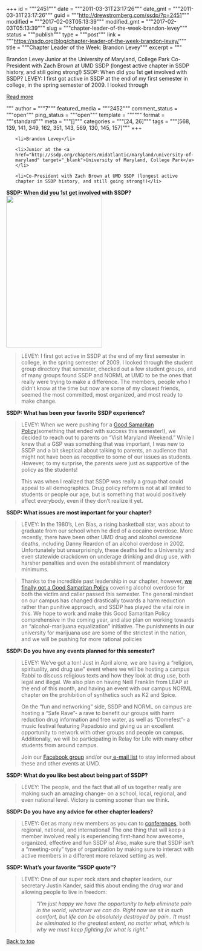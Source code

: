 +++
id = """2451"""
date = """2011-03-31T23:17:26"""
date_gmt = """2011-03-31T23:17:26"""
guid = """http://drewstromberg.com/ssdp/?p=2451"""
modified = """2017-02-03T05:13:39"""
modified_gmt = """2017-02-03T05:13:39"""
slug = """chapter-leader-of-the-week-brandon-levey"""
status = """publish"""
type = """post"""
link = """https://ssdp.org/blog/chapter-leader-of-the-week-brandon-levey/"""
title = """Chapter Leader of the Week: Brandon Levey"""
excerpt = """<p>Brandon Levey Junior at the University of Maryland, College Park Co-President with Zach Brown at UMD SSDP (longest active chapter in SSDP history, and still going strong!) SSDP: When did you 1st get involved with SSDP? LEVEY: I first got active in SSDP at the end of my first semester in college, in the spring semester of 2009. I looked through</p>
<div class="h10"></div>
<p><a class="more-link2 flat" href="https://ssdp.org/blog/chapter-leader-of-the-week-brandon-levey/">Read more</a></p>
"""
author = """7"""
featured_media = """2452"""
comment_status = """open"""
ping_status = """open"""
template = """"""
format = """standard"""
meta = """[]"""
categories = """[24, 26]"""
tags = """[568, 139, 141, 349, 162, 351, 143, 569, 130, 145, 157]"""
+++
<div>

<ul>

	<li>Brandon Levey</li>

	<li>Junior at the <a href="http://ssdp.org/chapters/midatlantic/maryland/university-of-maryland" target="_blank">University of Maryland, College Park</a></li>

	<li>Co-President with Zach Brown at UMD SSDP (longest active chapter in SSDP history, and still going strong!)</li>

</ul>

<strong>SSDP: When did you 1st get involved with SSDP?<img class="alignright" src="http://3.bp.blogspot.com/-PWd5jgx7-A8/TZYap2vDJGI/AAAAAAAAA6M/En6LHmVoFFI/s400/DSC_0189.JPG" alt="" width="253" height="400" /></strong>

<blockquote>LEVEY: I first got active in SSDP at the end of my first semester in college, in the spring semester of 2009. I looked through the student group directory that semester, checked out a few student groups, and of many groups found SSDP and NORML at UMD to be the ones that really were trying to make a difference. The members, people who I didn&#8217;t know at the time but now are some of my closest friends, seemed the most committed, most organized, and most ready to make change.</blockquote>

<strong>SSDP: What has been your favorite SSDP experience?</strong>

<blockquote>LEVEY: When we were pushing for a <a href="http://ssdp.org/campaigns/good-samaritan-policies" target="_blank">Good Samaritan Policy</a>(something that ended with success this semester!), we decided to reach out to parents on &#8220;Visit Maryland Weekend.&#8221; While I knew that a GSP was something that was important, I was new to SSDP and a bit skeptical about talking to parents, an audience that might not have been as receptive to some of our issues as students. However, to my surprise, the parents were just as supportive of the policy as the students!



This was when I realized that SSDP was really a group that could appeal to all demographics. Drug policy reform is not at all limited to students or people our age, but is something that would positively affect everybody, even if they don&#8217;t realize it yet.</blockquote>

<strong>SSDP: What issues are most important for your chapter?</strong>

<blockquote>LEVEY: In the 1980&#8217;s, Len Bias, a rising basketball star, was about to graduate from our school when he died of a cocaine overdose. More recently, there have been other UMD drug and alcohol overdose deaths, including Danny Reardon of an alcohol overdose in 2002. Unfortunately but unsurprisingly, these deaths led to a University and even statewide crackdown on underage drinking and drug use, with harsher penalties and even the establishment of mandatory minimums.</blockquote>

<blockquote>Thanks to the incredible past leadership in our chapter, however, <a href="http://daregeneration.blogspot.com/view/sidebar/5347154029435188500/2011/03/umd-ssdp-wins-four-year-campaign.html">we finally got a Good Samaritan Policy</a> covering alcohol overdose for both the victim and caller passed this semester. The general mindset on our campus has changed drastically towards a harm reduction rather than punitive approach, and SSDP has played the vital role in this. We hope to work and make this Good Samaritan Policy comprehensive in the coming year, and also plan on working towards an &#8220;alcohol-marijuana equalization&#8221; initiative. The punishments in our university for marijuana use are some of the strictest in the nation, and we will be pushing for more rational policies</blockquote>

<strong>SSDP: Do you have any events planned for this semester?</strong>

<blockquote>LEVEY: We&#8217;ve got a ton! Just in April alone, we are having a &#8220;religion, spirituality, and drug use&#8221; event where we will be hosting a campus Rabbi to discuss religious texts and how they look at drug use, both legal and illegal. We also plan on having Neill Franklin from LEAP at the end of this month, and having an event with our campus NORML chapter on the prohibition of synthetics such as K2 and Spice.



On the &#8220;fun and networking&#8221; side, SSDP and NORML on campus are hosting a &#8220;Safe Rave&#8221;- a rave to benefit our groups with harm reduction drug information and free water, as well as &#8220;Domefest&#8221;- a music festival featuring Papadosio and giving us an excellent opportunity to network with other groups and people on campus. Additionally, we will be participating in Relay for Life with many other students from around campus.



Join our <a href="http://www.facebook.com/group.php?gid=2200513626&amp;ref=ts">Facebook group</a> and/or our<a href="http://groups.google.com/group/umd_ssdp?lnk=srg"> e-mail list</a> to stay informed about these and other events at UMD.</blockquote>

<strong>SSDP: What do you like best about being part of SSDP?</strong>

<blockquote>LEVEY: The people, and the fact that all of us together really are making such an amazing change- on a school, local, regional, and even national level. Victory is coming sooner than we think.</blockquote>

<strong>SSDP: Do you have any advice for other chapter leaders?</strong>

<blockquote>LEVEY: Get as many new members as you can to <a href="http://conference.ssdp.org/">conferences</a>, both regional, national, and international! The one thing that will keep a member involved really is experiencing first-hand how awesome, organized, effective and fun SSDP is! Also, make sure that SSDP isn&#8217;t a &#8220;meeting-only&#8221; type of organization by making sure to interact with active members in a different more relaxed setting as well.</blockquote>

<strong>SSDP: What&#8217;s your favorite &#8220;SSDP quote&#8221;?</strong>

<blockquote>LEVEY: One of our super rock stars and chapter leaders, our secretary Justin Kander, said this about ending the drug war and allowing people to live in freedom:

<blockquote><em>&#8220;I&#8217;m just happy we have the opportunity to help eliminate pain in the world, whatever we can do. Right now we sit in such comfort, but life can be absolutely destroyed by pain.. It must be eliminated to the greatest extent, no matter what, which is why we must keep fighting for what is right.&#8221;</em></blockquote>

</blockquote>

</div>

<a title="Back to Top" href="http://ssdp.org/news/blog/chapter-leader-of-the-week-brandon-levey#top">Back to top</a>
